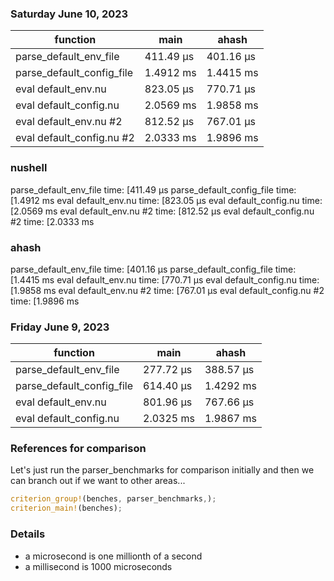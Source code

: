 

### Saturday June 10, 2023

| function | main | ahash
| - | - | - |
| parse_default_env_file | 411.49 µs | 401.16 µs |
| parse_default_config_file | 1.4912 ms | 1.4415 ms |
| eval default_env.nu  | 823.05 µs | 770.71 µs |
| eval default_config.nu  | 2.0569 ms | 1.9858 ms |
| eval default_env.nu #2 | 812.52 µs | 767.01 µs |
| eval default_config.nu #2 | 2.0333 ms | 1.9896 ms |

### nushell

parse_default_env_file  time:   [411.49 µs
parse_default_config_file
                        time:   [1.4912 ms
eval default_env.nu     time:   [823.05 µs
eval default_config.nu  time:   [2.0569 ms
eval default_env.nu #2  time:   [812.52 µs
eval default_config.nu #2
                        time:   [2.0333 ms

### ahash
parse_default_env_file  time:   [401.16 µs
parse_default_config_file
                        time:   [1.4415 ms
eval default_env.nu     time:   [770.71 µs
eval default_config.nu  time:   [1.9858 ms
eval default_env.nu #2  time:   [767.01 µs
eval default_config.nu #2
                        time:   [1.9896 ms


### Friday June 9, 2023

| function | main | ahash
| - | - | - |
| parse_default_env_file | 277.72 µs | 388.57 µs |
| parse_default_config_file | 614.40 µs | 1.4292 ms |
| eval default_env.nu  | 801.96 µs | 767.66 µs |
| eval default_config.nu  | 2.0325 ms | 1.9867 ms |


### References for comparison

Let's just run the parser_benchmarks for comparison initially and then we can branch out if we want to other areas...

```rust
criterion_group!(benches, parser_benchmarks,);
criterion_main!(benches);
```

### Details

* a microsecond is one millionth of a second
* a millisecond is 1000 microseconds
